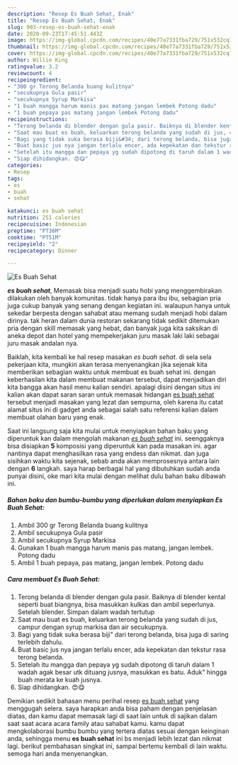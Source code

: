 ```yaml
---
description: "Resep Es Buah Sehat, Enak"
title: "Resep Es Buah Sehat, Enak"
slug: 903-resep-es-buah-sehat-enak
date: 2020-09-23T17:45:51.443Z
image: https://img-global.cpcdn.com/recipes/40e77a7331fba729/751x532cq70/es-buah-sehat-foto-resep-utama.jpg
thumbnail: https://img-global.cpcdn.com/recipes/40e77a7331fba729/751x532cq70/es-buah-sehat-foto-resep-utama.jpg
cover: https://img-global.cpcdn.com/recipes/40e77a7331fba729/751x532cq70/es-buah-sehat-foto-resep-utama.jpg
author: Willie King
ratingvalue: 3.2
reviewcount: 4
recipeingredient:
- "300 gr Terong Belanda buang kulitnya"
- "secukupnya Gula pasir"
- "secukupnya Syrup Markisa"
- "1 buah mangga harum manis pas matang jangan lembek Potong dadu"
- "1 buah pepaya pas matang jangan lembek Potong dadu"
recipeinstructions:
- "Terong belanda di blender dengan gula pasir. Baiknya di blender kental seperti buat biangnya, bisa masukkan kulkas dan ambil seperlunya. Setelah blender. Simpan dalam wadah tertutup"
- "Saat mau buat es buah, keluarkan terong belanda yang sudah di jus, campur dengan syrup markisa dan air secukupnya."
- "Bagi yang tidak suka berasa biji&#34; dari terong belanda, bisa juga di saring terlebih dahulu."
- "Buat basic jus nya jangan terlalu encer, ada kepekatan dan tekstur rasa terong belanda."
- "Setelah itu mangga dan pepaya yg sudah dipotong di taruh dalam 1 wadah agak besar utk dituang jusnya, masukkan es batu. Aduk&#34; hingga buah merata ke kuah jusnya."
- "Siap dihidangkan. 😍😋"
categories:
- Resep
tags:
- es
- buah
- sehat

katakunci: es buah sehat 
nutrition: 251 calories
recipecuisine: Indonesian
preptime: "PT36M"
cooktime: "PT51M"
recipeyield: "2"
recipecategory: Dinner

---
```



![Es Buah Sehat](https://img-global.cpcdn.com/recipes/40e77a7331fba729/751x532cq70/es-buah-sehat-foto-resep-utama.jpg)

<b><i>es buah sehat</i></b>, Memasak bisa menjadi suatu hobi yang menggembirakan dilakukan oleh banyak komunitas. tidak hanya para ibu ibu, sebagian pria juga cukup banyak yang senang dengan kegiatan ini. walaupun hanya untuk sekedar berpesta dengan sahabat atau memang sudah menjadi hobi dalam dirinya. tak heran dalam dunia restoran sekarang tidak sedikit ditemukan pria dengan skill memasak yang hebat, dan banyak juga kita saksikan di aneka depot dan hotel yang mempekerjakan juru masak laki laki sebagai juru masak andalan nya.

Baiklah, kita kembali ke hal resep masakan <i>es buah sehat</i>. di sela sela pekerjaan kita, mungkin akan terasa menyenangkan jika sejenak kita memberikan sebagian waktu untuk membuat es buah sehat ini. dengan keberhasilan kita dalam membuat makanan tersebut, dapat menjadikan diri kita bangga akan hasil menu kalian sendiri. apalagi disini dengan situs ini kalian akan dapat saran saran untuk memasak hidangan <u>es buah sehat</u> tersebut menjadi masakan yang lezat dan sempurna, oleh karena itu catat alamat situs ini di gadget anda sebagai salah satu referensi kalian dalam membuat olahan baru yang enak.




Saat ini langsung saja kita mulai untuk menyiapkan bahan baku yang diperuntuk kan dalam mengolah makanan <u><i>es buah sehat</i></u> ini. seenggaknya bisa disiapkan <b>5</b> komposisi yang diperuntuk kan pada masakan ini. agar nantinya dapat menghasilkan rasa yang endess dan nikmat. dan juga sisihkan waktu kita sejenak, sebab anda akan memprosesnya antara lain dengan <b>6</b> langkah. saya harap berbagai hal yang dibutuhkan sudah anda punyai disini, oke mari kita mulai dengan melihat dulu bahan baku dibawah ini.

<!--inarticleads1-->

##### Bahan baku dan bumbu-bumbu yang diperlukan dalam menyiapkan Es Buah Sehat:

1. Ambil 300 gr Terong Belanda buang kulitnya
1. Ambil secukupnya Gula pasir
1. Ambil secukupnya Syrup Markisa
1. Gunakan 1 buah mangga harum manis pas matang, jangan lembek. Potong dadu
1. Ambil 1 buah pepaya, pas matang, jangan lembek. Potong dadu




<!--inarticleads2-->

##### Cara membuat Es Buah Sehat:

1. Terong belanda di blender dengan gula pasir. Baiknya di blender kental seperti buat biangnya, bisa masukkan kulkas dan ambil seperlunya. Setelah blender. Simpan dalam wadah tertutup
1. Saat mau buat es buah, keluarkan terong belanda yang sudah di jus, campur dengan syrup markisa dan air secukupnya.
1. Bagi yang tidak suka berasa biji&#34; dari terong belanda, bisa juga di saring terlebih dahulu.
1. Buat basic jus nya jangan terlalu encer, ada kepekatan dan tekstur rasa terong belanda.
1. Setelah itu mangga dan pepaya yg sudah dipotong di taruh dalam 1 wadah agak besar utk dituang jusnya, masukkan es batu. Aduk&#34; hingga buah merata ke kuah jusnya.
1. Siap dihidangkan. 😍😋




Demikian sedikit bahasan menu perihal resep <u>es buah sehat</u> yang menggugah selera. saya harapkan anda bisa paham dengan penjelasan diatas, dan kamu dapat memasak lagi di saat lain untuk di sajikan dalam saat saat acara acara family atau sahabat kamu. kamu dapat mengkolaborasi bumbu bumbu yang tertera diatas sesuai dengan keinginan anda, sehingga menu <b>es buah sehat</b> ini bs menjadi lebih lezat dan nikmat lagi. berikut pembahasan singkat ini, sampai bertemu kembali di lain waktu. semoga hari anda menyenangkan.
